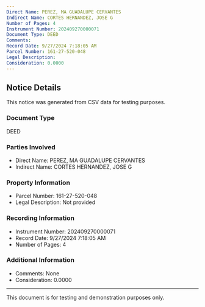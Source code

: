 ```yaml
---
Direct Name: PEREZ, MA GUADALUPE CERVANTES
Indirect Name: CORTES HERNANDEZ, JOSE G
Number of Pages: 4
Instrument Number: 202409270000071
Document Type: DEED
Comments: 
Record Date: 9/27/2024 7:18:05 AM
Parcel Number: 161-27-520-048
Legal Description: 
Consideration: 0.0000
---
```


## Notice Details

This notice was generated from CSV data for testing purposes.

### Document Type
DEED

### Parties Involved
- Direct Name: PEREZ, MA GUADALUPE CERVANTES
- Indirect Name: CORTES HERNANDEZ, JOSE G

### Property Information
- Parcel Number: 161-27-520-048
- Legal Description: Not provided

### Recording Information
- Instrument Number: 202409270000071
- Record Date: 9/27/2024 7:18:05 AM
- Number of Pages: 4

### Additional Information
- Comments: None
- Consideration: 0.0000

---

This document is for testing and demonstration purposes only.
